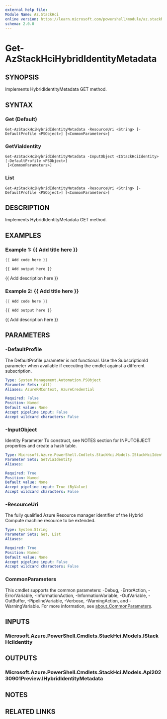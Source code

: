 ```yaml
---
external help file:
Module Name: Az.StackHci
online version: https://learn.microsoft.com/powershell/module/az.stackhci/get-azstackhcihybrididentitymetadata
schema: 2.0.0
---
```


# Get-AzStackHciHybridIdentityMetadata

## SYNOPSIS
Implements HybridIdentityMetadata GET method.

## SYNTAX

### Get (Default)
```
Get-AzStackHciHybridIdentityMetadata -ResourceUri <String> [-DefaultProfile <PSObject>] [<CommonParameters>]
```

### GetViaIdentity
```
Get-AzStackHciHybridIdentityMetadata -InputObject <IStackHciIdentity> [-DefaultProfile <PSObject>]
 [<CommonParameters>]
```

### List
```
Get-AzStackHciHybridIdentityMetadata -ResourceUri <String> [-DefaultProfile <PSObject>] [<CommonParameters>]
```

## DESCRIPTION
Implements HybridIdentityMetadata GET method.

## EXAMPLES

### Example 1: {{ Add title here }}
```powershell
{{ Add code here }}
```

```output
{{ Add output here }}
```

{{ Add description here }}

### Example 2: {{ Add title here }}
```powershell
{{ Add code here }}
```

```output
{{ Add output here }}
```

{{ Add description here }}

## PARAMETERS

### -DefaultProfile
The DefaultProfile parameter is not functional.
Use the SubscriptionId parameter when available if executing the cmdlet against a different subscription.

```yaml
Type: System.Management.Automation.PSObject
Parameter Sets: (All)
Aliases: AzureRMContext, AzureCredential

Required: False
Position: Named
Default value: None
Accept pipeline input: False
Accept wildcard characters: False
```

### -InputObject
Identity Parameter
To construct, see NOTES section for INPUTOBJECT properties and create a hash table.

```yaml
Type: Microsoft.Azure.PowerShell.Cmdlets.StackHci.Models.IStackHciIdentity
Parameter Sets: GetViaIdentity
Aliases:

Required: True
Position: Named
Default value: None
Accept pipeline input: True (ByValue)
Accept wildcard characters: False
```

### -ResourceUri
The fully qualified Azure Resource manager identifier of the Hybrid Compute machine resource to be extended.

```yaml
Type: System.String
Parameter Sets: Get, List
Aliases:

Required: True
Position: Named
Default value: None
Accept pipeline input: False
Accept wildcard characters: False
```

### CommonParameters
This cmdlet supports the common parameters: -Debug, -ErrorAction, -ErrorVariable, -InformationAction, -InformationVariable, -OutVariable, -OutBuffer, -PipelineVariable, -Verbose, -WarningAction, and -WarningVariable. For more information, see [about_CommonParameters](http://go.microsoft.com/fwlink/?LinkID=113216).

## INPUTS

### Microsoft.Azure.PowerShell.Cmdlets.StackHci.Models.IStackHciIdentity

## OUTPUTS

### Microsoft.Azure.PowerShell.Cmdlets.StackHci.Models.Api20230901Preview.IHybridIdentityMetadata

## NOTES

## RELATED LINKS

